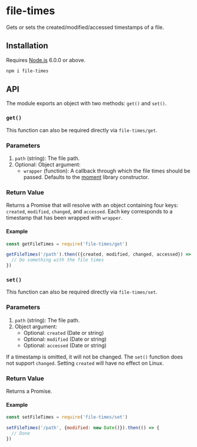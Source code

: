 # file-times

Gets or sets the created/modified/accessed timestamps of a file.

## Installation

Requires [Node.js](https://nodejs.org/) 6.0.0 or above.

```bash
npm i file-times
```

## API

The module exports an object with two methods: `get()` and `set()`.

### `get()`

This function can also be required directly via `file-times/get`.

### Parameters

1. `path` (string): The file path.
2. Optional: Object argument:
     * `wrapper` (function): A callback through which the file times should be passed. Defaults to the [moment](https://github.com/moment/moment) library constructor.

### Return Value

Returns a Promise that will resolve with an object containing four keys: `created`, `modified`, `changed`, and `accessed`. Each key corresponds to a timestamp that has been wrapped with `wrapper`.

#### Example

```javascript
const getFileTimes = require('file-times/get')

getFileTimes('/path').then(({created, modified, changed, accessed}) => {
  // Do something with the file times
})
```

### `set()`

This function can also be required directly via `file-times/set`.

### Parameters

1. `path` (string): The file path.
2. Object argument:
   * Optional: `created` (Date or string)
   * Optional: `modified` (Date or string)
   * Optional: `accessed` (Date or string)

If a timestamp is omitted, it will not be changed. The `set()` function does not support `changed`. Setting `created` will have no effect on Linux.

### Return Value

Returns a Promise.

#### Example

```javascript
const setFileTimes = require('file-times/set')

setFileTimes('/path', {modified: new Date()}).then(() => {
  // Done
})
```
